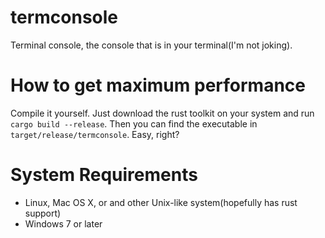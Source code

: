 # termconsole
Terminal console, the console that is in your terminal(I'm not joking).

# How to get maximum performance
Compile it yourself. Just download the rust toolkit on your system and run `cargo build --release`. Then you can find the executable in `target/release/termconsole`. Easy, right?

# System Requirements
- Linux, Mac OS X, or and other Unix-like system(hopefully has rust support)
- Windows 7 or later